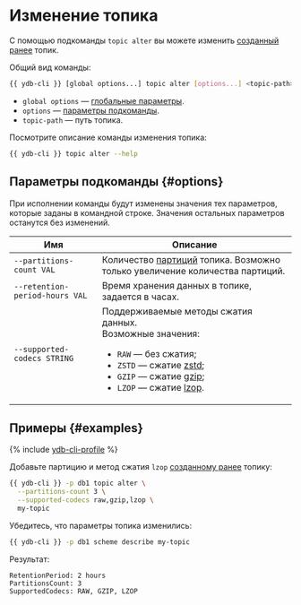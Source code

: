 # Изменение топика

С помощью подкоманды `topic alter` вы можете изменить [созданный ранее](topic-create.md) топик.

Общий вид команды:

```bash
{{ ydb-cli }} [global options...] topic alter [options...] <topic-path>
```

* `global options` — [глобальные параметры](commands/global-options.md).
* `options` — [параметры подкоманды](#options).
* `topic-path` — путь топика.

Посмотрите описание команды изменения топика:

```bash
{{ ydb-cli }} topic alter --help
```

## Параметры подкоманды {#options}

При исполнении команды будут изменены значения тех параметров, которые заданы в командной строке. Значения остальных параметров останутся без изменений.

Имя | Описание
---|---
`--partitions-count VAL`| Количество [партиций](../../concepts/topic.md#partitioning) топика. Возможно только увеличение количества партиций.
`--retention-period-hours VAL` | Время хранения данных в топике, задается в часах.
`--supported-codecs STRING` | Поддерживаемые методы сжатия данных. <br>Возможные значения:<ul><li>`RAW` — без сжатия;</li><li>`ZSTD` — сжатие [zstd](https://ru.wikipedia.org/wiki/Zstandard);</li><li>`GZIP` — сжатие [gzip](https://ru.wikipedia.org/wiki/Gzip);</li><li>`LZOP` — сжатие [lzop](https://ru.wikipedia.org/wiki/Lzop).</li></ul>

## Примеры {#examples}

{% include [ydb-cli-profile](../../_includes/ydb-cli-profile.md) %}

Добавьте партицию и метод сжатия `lzop` [созданному ранее](topic-create.md) топику:

```bash
{{ ydb-cli }} -p db1 topic alter \
  --partitions-count 3 \
  --supported-codecs raw,gzip,lzop \
  my-topic
```

Убедитесь, что параметры топика изменились:

```bash
{{ ydb-cli }} -p db1 scheme describe my-topic
```

Результат:

```text
RetentionPeriod: 2 hours
PartitionsCount: 3
SupportedCodecs: RAW, GZIP, LZOP
```
